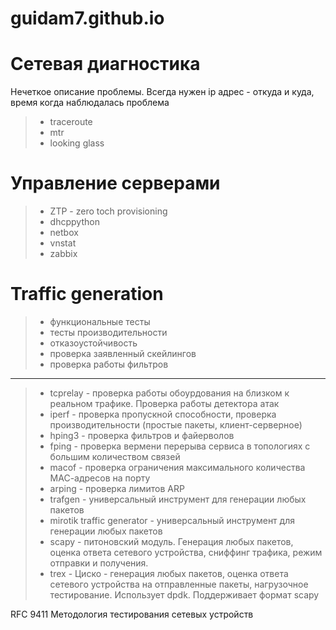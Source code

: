 # guidam7.github.io

# Сетевая диагностика

Нечеткое описание проблемы. Всегда нужен ip адрес - откуда и куда, время когда наблюдалась проблема
>- traceroute
>- mtr
>- looking glass

# Управление серверами
>- ZTP - zero toch provisioning
>- dhcppython
>- netbox
>- vnstat
>- zabbix


# Traffic generation
>- функциональные тесты
>- тесты производительности
>- отказоустойчивость
>- проверка заявленный скейлингов
>- проверка работы фильтров
-----------------------------------------------------
>- tcprelay - проверка работы обоурдования на близком к реальном трафике. Проверка работы детектора атак
>- iperf - проверка пропускной способности, проверка производительности (простые пакеты, клиент-серверное)
>- hping3 - проверка фильтров и файерволов
>- fping - проверка вермени перерыва сервиса в топологиях с большим количеством связей
>- macof - проверка ограничения максимального количества МАС-адресов на порту
>- arping - проверка лимитов ARP
>- trafgen - универсальный инструмент для генерации любых пакетов
>- mirotik traffic generator - универсальный инструмент для генерации любых пакетов
>- scapy - питоновский модуль. Генерация любых пакетов, оценка ответа сетевого устройства, сниффинг трафика, режим отправки и получения. 
>- trex - Циско - генерация любых пакетов, оценка ответа сетевого устройства на отправленные пакеты, нагрузочное тестирование. Использует dpdk. Поддерживает формат scapy

RFC 9411 Методология тестирования сетевых устройств
